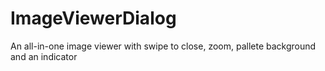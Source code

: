 # ImageViewerDialog
An all-in-one image viewer with swipe to close, zoom, pallete background and an indicator
